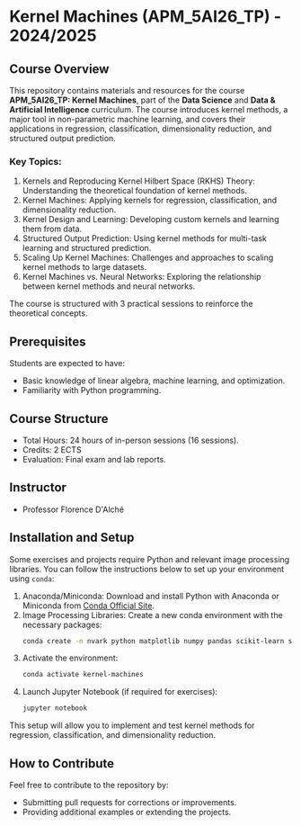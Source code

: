 # Kernel Machines (APM_5AI26_TP) - 2024/2025

## Course Overview

This repository contains materials and resources for the course **APM_5AI26_TP: Kernel Machines**, part of the **Data Science** and **Data & Artificial Intelligence** curriculum. The course introduces kernel methods, a major tool in non-parametric machine learning, and covers their applications in regression, classification, dimensionality reduction, and structured output prediction.

### Key Topics:

1. Kernels and Reproducing Kernel Hilbert Space (RKHS) Theory: Understanding the theoretical foundation of kernel methods.
2. Kernel Machines: Applying kernels for regression, classification, and dimensionality reduction.
3. Kernel Design and Learning: Developing custom kernels and learning them from data.
4. Structured Output Prediction: Using kernel methods for multi-task learning and structured prediction.
5. Scaling Up Kernel Machines: Challenges and approaches to scaling kernel methods to large datasets.
6. Kernel Machines vs. Neural Networks: Exploring the relationship between kernel methods and neural networks.

The course is structured with 3 practical sessions to reinforce the theoretical concepts.

## Prerequisites

Students are expected to have:
- Basic knowledge of linear algebra, machine learning, and optimization.
- Familiarity with Python programming.

## Course Structure

- Total Hours: 24 hours of in-person sessions (16 sessions).
- Credits: 2 ECTS
- Evaluation: Final exam and lab reports.

## Instructor

- Professor Florence D'Alché

## Installation and Setup

Some exercises and projects require Python and relevant image processing libraries. You can follow the instructions below to set up your environment using `conda`:

1. Anaconda/Miniconda: Download and install Python with Anaconda or Miniconda from [Conda Official Site](https://docs.conda.io/en/latest/).
2. Image Processing Libraries: Create a new conda environment with the necessary packages:
   ```bash
   conda create -n nvark python matplotlib numpy pandas scikit-learn scipy sktime cyl1tf ipykernel jupyter -c conda-forge
   ```
3. Activate the environment:
   ```bash
   conda activate kernel-machines
   ```
4. Launch Jupyter Notebook (if required for exercises):
   ```bash
   jupyter notebook
   ```

This setup will allow you to implement and test kernel methods for regression, classification, and dimensionality reduction.

## How to Contribute

Feel free to contribute to the repository by:
- Submitting pull requests for corrections or improvements.
- Providing additional examples or extending the projects.
